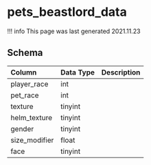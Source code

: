 # pets_beastlord_data

!!! info
	This page was last generated 2021.11.23

## Schema

| Column | Data Type | Description |
| :--- | :--- | :--- |
| player_race | int |  |
| pet_race | int |  |
| texture | tinyint |  |
| helm_texture | tinyint |  |
| gender | tinyint |  |
| size_modifier | float |  |
| face | tinyint |  |

